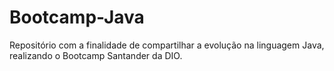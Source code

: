 # Bootcamp-Java
Repositório com a finalidade de compartilhar a evolução na linguagem Java, realizando o Bootcamp Santander da DIO.
